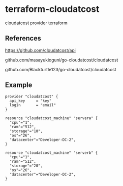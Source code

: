 # terraform-cloudatcost
cloudatcost provider terraform

## References
https://github.com/cloudatcost/api

github.com/masayukioguni/go-cloudatcost/cloudatcost

github.com/Blackturtle123/go-cloudatcost/cloudatcost

## Example
```
provider "cloudatcost" {
  api_key     = "key"
  login       = "email"
}

resource "cloudatcost_machine" "servera" {
  "cpu"="1",
  "ram"="512",
  "storage"="10",
  "os"="26",
  "datacenter"="Developer-DC-2",
}

resource "cloudatcost_machine" "serverb" {
  "cpu"="1",
  "ram"="512",
  "storage"="20",
  "os"="26",
  "datacenter"="Developer-DC-2",
}
```
